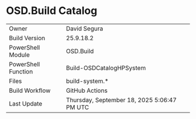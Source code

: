 ﻿# OSD.Build Catalog

| | |
|-|-|
| Owner | David Segura |
| Build Version | 25.9.18.2 |
| PowerShell Module | OSD.Build |
| PowerShell Function | Build-OSDCatalogHPSystem |
| Files | build-system.* |
| Build Workflow | GitHub Actions |
| Last Update | Thursday, September 18, 2025 5:06:47 PM UTC |
